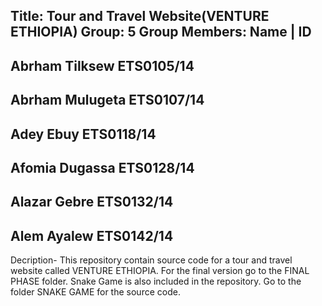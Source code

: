 Title: Tour and Travel Website(VENTURE ETHIOPIA)
Group: 5
Group Members:
Name                  | ID
-------------------------------------------------
Abrham Tilksew       ETS0105/14
-------------------------------------------------
Abrham Mulugeta      ETS0107/14
-------------------------------------------------
Adey Ebuy            ETS0118/14
-------------------------------------------------
Afomia Dugassa       ETS0128/14
-------------------------------------------------
Alazar Gebre         ETS0132/14
-------------------------------------------------
Alem Ayalew          ETS0142/14
-------------------------------------------------
Decription- This repository contain source code for a tour and travel website called VENTURE ETHIOPIA. For the final version go to the FINAL PHASE folder.
Snake Game is also included in the repository. Go to the folder SNAKE GAME for the source code.
